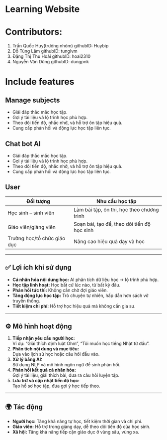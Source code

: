 # Learning Website

# Contributors:
1. Trần Quốc Huy(trưởng nhóm)
   githubID: Huybip
3. Đỗ Tùng Lâm
   githubID: tunglvm
5. Đặng Thị Thu Hoài
   githubID: hoai2310
7. Nguyễn Văn Dũng
   githubID: dungpnk

# Include features
## Manage subjects
- Giải đáp thắc mắc học tập.
- Gợi ý tài liệu và lộ trình học phù hợp.
- Theo dõi tiến độ, nhắc nhở, và hỗ trợ ôn tập hiệu quả.
- Cung cấp phản hồi và động lực học tập liên tục.
## Chat bot AI
- Giải đáp thắc mắc học tập.
- Gợi ý tài liệu và lộ trình học phù hợp.
- Theo dõi tiến độ, nhắc nhở, và hỗ trợ ôn tập hiệu quả.
- Cung cấp phản hồi và động lực học tập liên tục.


## User

| Đối tượng                   | Nhu cầu học tập                             |
|-----------------------------|---------------------------------------------|
| Học sinh – sinh viên        | Làm bài tập, ôn thi, học theo chương trình  |
| Giáo viên/giảng viên        | Soạn bài, tạo đề, theo dõi tiến độ học sinh |
| Trường học/tổ chức giáo dục | Nâng cao hiệu quả dạy và học                |

---

## ✅ Lợi ích khi sử dụng

- **Cá nhân hóa nội dung học:** AI phân tích dữ liệu học → lộ trình phù hợp.
- **Học tập linh hoạt:** Học bất cứ lúc nào, từ bất kỳ đâu.
- **Phản hồi tức thì:** Không cần chờ đợi giáo viên.
- **Tăng động lực học tập:** Trò chuyện tự nhiên, hấp dẫn hơn sách vở truyền thống.
- **Tiết kiệm chi phí:** Hỗ trợ học hiệu quả mà không cần gia sư.

---

## ⚙️ Mô hình hoạt động

1. **Tiếp nhận yêu cầu người học:**  
   Ví dụ: “Giải thích định luật Ohm”, “Tôi muốn học tiếng Nhật từ đầu”.
2. **Phân tích nội dung và mục tiêu:**  
   Dựa vào lịch sử học hoặc câu hỏi đầu vào.
3. **Xử lý bằng AI:**  
   Sử dụng NLP và mô hình ngôn ngữ để sinh phản hồi.
4. **Phản hồi kết quả cá nhân hóa:**  
   Gợi ý tài liệu, giải thích bài, đưa ra câu hỏi luyện tập.
5. **Lưu trữ và cập nhật tiến độ học:**  
   Tạo hồ sơ học tập, đưa gợi ý học tiếp theo.

---

## 🌍 Tác động

- **Người học:** Tăng khả năng tự học, tiết kiệm thời gian và chi phí.
- **Giáo viên:** Hỗ trợ trong giảng dạy, dễ theo dõi tiến độ của học sinh.
- **Xã hội:** Tăng khả năng tiếp cận giáo dục ở vùng sâu, vùng xa.

